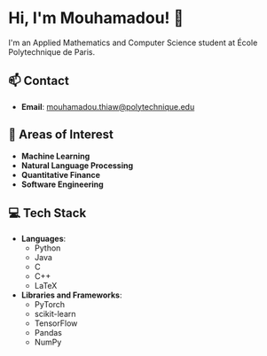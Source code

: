 # Hi, I'm Mouhamadou! 👋

I'm an Applied Mathematics and Computer Science student at École Polytechnique de Paris.

## 📫 Contact
- **Email**: [mouhamadou.thiaw@polytechnique.edu](mailto:mouhamadou.thiaw@polytechnique.edu)

## 🌟 Areas of Interest
- **Machine Learning**
- **Natural Language Processing**
- **Quantitative Finance**
- **Software Engineering**

## 💻 Tech Stack
- **Languages**: 
  - Python
  - Java
  - C
  - C++
  - LaTeX
- **Libraries and Frameworks**:
  - PyTorch
  - scikit-learn
  - TensorFlow
  - Pandas
  - NumPy
